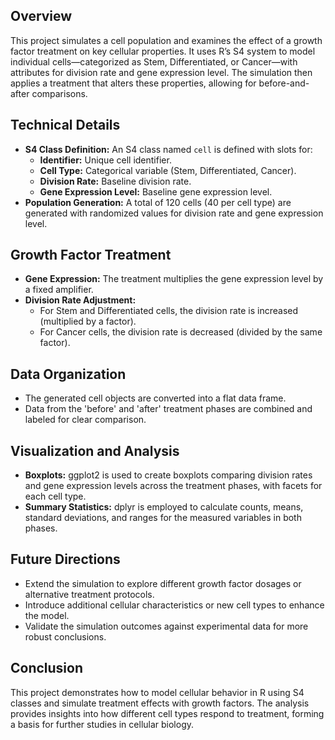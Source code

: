 ## Overview
This project simulates a cell population and examines the effect of a growth factor treatment on key cellular properties. It uses R’s S4 system to model individual cells—categorized as Stem, Differentiated, or Cancer—with attributes for division rate and gene expression level. The simulation then applies a treatment that alters these properties, allowing for before-and-after comparisons.

## Technical Details
- **S4 Class Definition:** An S4 class named `cell` is defined with slots for:
  - **Identifier:** Unique cell identifier.
  - **Cell Type:** Categorical variable (Stem, Differentiated, Cancer).
  - **Division Rate:** Baseline division rate.
  - **Gene Expression Level:** Baseline gene expression level.
- **Population Generation:** A total of 120 cells (40 per cell type) are generated with randomized values for division rate and gene expression level.

## Growth Factor Treatment
- **Gene Expression:** The treatment multiplies the gene expression level by a fixed amplifier.
- **Division Rate Adjustment:** 
  - For Stem and Differentiated cells, the division rate is increased (multiplied by a factor).
  - For Cancer cells, the division rate is decreased (divided by the same factor).

## Data Organization
- The generated cell objects are converted into a flat data frame.
- Data from the 'before' and 'after' treatment phases are combined and labeled for clear comparison.

## Visualization and Analysis
- **Boxplots:** ggplot2 is used to create boxplots comparing division rates and gene expression levels across the treatment phases, with facets for each cell type.
- **Summary Statistics:** dplyr is employed to calculate counts, means, standard deviations, and ranges for the measured variables in both phases.

## Future Directions
- Extend the simulation to explore different growth factor dosages or alternative treatment protocols.
- Introduce additional cellular characteristics or new cell types to enhance the model.
- Validate the simulation outcomes against experimental data for more robust conclusions.

## Conclusion
This project demonstrates how to model cellular behavior in R using S4 classes and simulate treatment effects with growth factors. The analysis provides insights into how different cell types respond to treatment, forming a basis for further studies in cellular biology.
